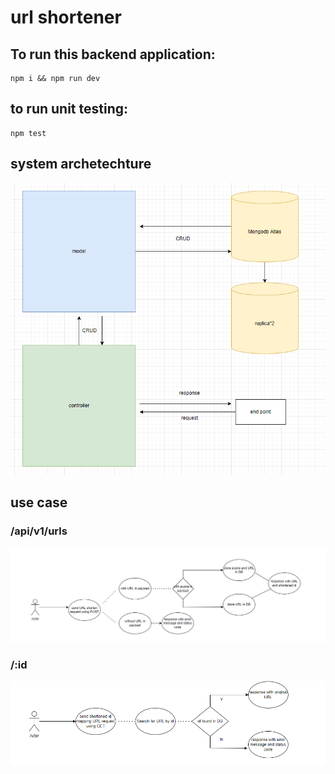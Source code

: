 # url shortener
## To run this backend application:

``` nodejs
npm i && npm run dev
```
## to run unit testing:
``` nodejs
npm test
```
## system archetechture
![sysArch](./pic/SystemDiagramWBG.png)

## use case
### /api/v1/urls
![u1](./pic/usecase_1.png)
### /:id
![u2](./pic/usecase_2.png)